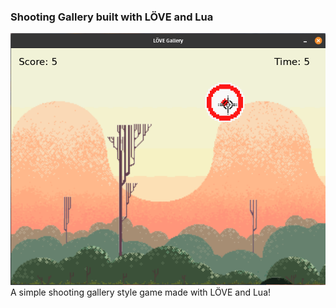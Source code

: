 ### Shooting Gallery built with LÖVE and Lua
![screenshot](./screenshots/screenshot_01.png)
A simple shooting gallery style game made with LÖVE and Lua!

